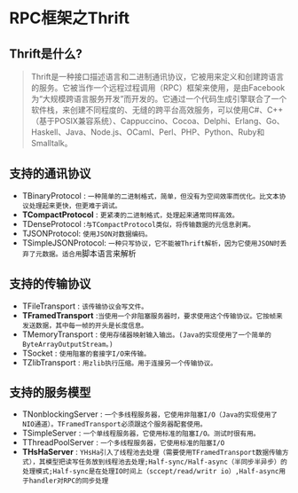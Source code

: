 # RPC框架之Thrift

## Thrift是什么?

> Thrift是一种接口描述语言和二进制通讯协议，它被用来定义和创建跨语言的服务。它被当作一个远程过程调用（RPC）框架来使用，是由Facebook为“大规模跨语言服务开发”而开发的。它通过一个代码生成引擎联合了一个软件栈，来创建不同程度的、无缝的跨平台高效服务，可以使用C#、C++（基于POSIX兼容系统）、Cappuccino、Cocoa、Delphi、Erlang、Go、Haskell、Java、Node.js、OCaml、Perl、PHP、Python、Ruby和Smalltalk。

## 支持的通讯协议

- TBinaryProtocol : `一种简单的二进制格式，简单，但没有为空间效率而优化。比文本协议处理起来更快，但更难于调试。`
- **TCompactProtocol** : `更紧凑的二进制格式，处理起来通常同样高效。`
- TDenseProtocol :`与TCompactProtocol类似，将传输数据的元信息剥离。`
- TJSONProtocol: `使用JSON对数据编码。`
- TSimpleJSONProtocol: `一种只写协议，它不能被Thrift解析，因为它使用JSON时丢弃了元数据。适合用`脚本语言来解析

## 支持的传输协议

- TFileTransport : `该传输协议会写文件。`
- **TFramedTransport** :`当使用一个非阻塞服务器时，要求使用这个传输协议。它按帧来发送数据，其中每一帧的开头是长度信息。`
- TMemoryTransport : `使用存储器映射输入输出。(Java的实现使用了一个简单的ByteArrayOutputStream。)`
- TSocket : `使用阻塞的套接字I/O来传输。`
- TZlibTransport : `用zlib执行压缩。用于连接另一个传输协议。`

## 支持的服务模型

- TNonblockingServer : `一个多线程服务器，它使用非阻塞I/O（Java的实现使用了NIO通道）。TFramedTransport必须跟这个服务器配套使用。`
- TSimpleServer : `一个单线程服务器，它使用标准的阻塞I/O。测试时很有用。`
- TThreadPoolServer : `一个多线程服务器，它使用标准的阻塞I/O`
- **THsHaServer** : `YHsHa引入了线程池去处理（需要使用TFramedTransport数据传输方式），其模型把读写任务放到线程池去处理;Half-sync/Half-async（半同步半异步）的处理模式;Half-sync是在处理IO时间上（sccept/read/writr io）,Half-async用于handler对RPC的同步处理`